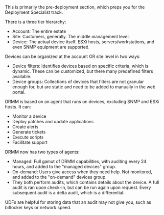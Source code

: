 This is primarily the pre-deployment section, which preps you for the Deployment Specialist track.

There is a three tier hierarchy:
- Account: The entire estate
- Site: Customers, generally. The middle management level.
- Device: The actual device itself. ESXi hosts, servers/workstations, and even SNMP equipment are supported.

Devices can be organized at the account OR site level in two ways:
- Device filters: Identifies devices based on specific criteria, which is dynamic. These can be customized, but there many predefined filters available.
- Device groups: Collections of devices that filters are not granular enough for, but are static and need to be added to manually in the web portal.

DRMM is based on an agent that runs on devices, excluding SNMP and ESXi hosts. It can:
- Monitor a device
- Deploy patches and update applications
- Create alerts
- Generate tickets
- Execute scripts
- Facilitate support

DRMM now has two types of agents:
- Managed: Full gamut of DRMM capabilities, with auditing every 24 hours, and added to the "managed devices" group.
- On-demand: Users give access when they need help. Not monitored, and added to the "on-demand" devices group.
- They both perform audits, which contains details about the device. A full audit is ran upon check-in, but can be run again upon request. Every subsequent audit is a delta audit, which is a differential.

UDFs are helpful for storing data that an audit may not give you, such as bitlocker keys or network speed.

